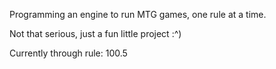 Programming an engine to run MTG games, one rule at a time.

Not that serious, just a fun little project :^)

Currently through rule:
100.5

